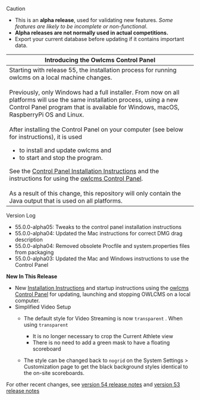 > [!CAUTION]
>
> - This is an **alpha release**, used for validating new features.  *Some features are likely to be incomplete or non-functional*.
> - **Alpha releases are not normally used in actual competitions.** 
> - Export your current database before updating if it contains important data.

| Introducing the Owlcms Control Panel                         |
| ------------------------------------------------------------ |
| Starting with release 55, the installation process for running owlcms on a local machine changes.<br><br>Previously, only Windows had a full installer.  From now on all platforms will use the same installation process, using a new Control Panel program that is available for Windows, macOS, RaspberryPi OS and Linux.<br><br>After installing the Control Panel on your computer (see below for instructions), it is used<ul><li>to install and update owlcms and<li> to start and stop the program. </ul>See the [Control Panel Installation Instructions](https://owlcms.github.io/owlcms4-prerelease/#/LocalDownloads.md) and the instructions for using the [owlcms Control Panel](https://owlcms.github.io/owlcms4-prerelease/#/LocalControlPanel.md).<br><br>As a result of this change, this repository will only contain the Java output that is used on all platforms. |

Version Log

- 55.0.0-alpha05: Tweaks to the control panel installation instructions
- 55.0.0-alpha04: Updated the Mac instructions for correct DMG drag description
- 55.0.0-alpha04: Removed obsolete Procfile and system.properties files from packaging
- 55.0.0-alpha03: Updated the Mac and Windows instructions to use the Control Panel

**New In This Release**

- New [Installation Instructions](https://owlcms.github.io/owlcms4-prerelease/#/LocalDownloads.) and startup instructions using the [owlcms Control Panel](https://owlcms.github.io/owlcms4-prerelease/#/LocalControlPanel.md) for updating, launching and stopping OWLCMS on a local computer.
- Simplified Video Setup
  - The default style for Video Streaming is now `transparent` . When using `transparent` 
    - It is no longer necessary to crop the Current Athlete view
    - There is no need to add a green mask to have a floating scoreboard

  - The style can be changed back to `nogrid` on the System Settings > Customization page to get the black background styles identical to the on-site scoreboards.


For other recent changes, see [version 54 release notes](https://github.com/owlcms/owlcms4/releases/tag/54.2.1) and [version 53 release notes](https://github.com/owlcms/owlcms4/releases/tag/53.1.0)
